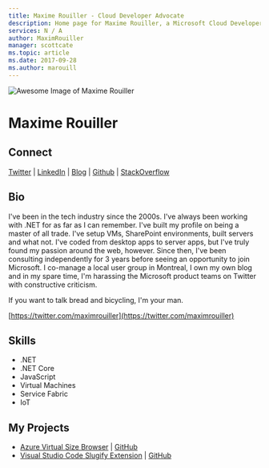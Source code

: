 ```yaml
---
title: Maxime Rouiller - Cloud Developer Advocate
description: Home page for Maxime Rouiller, a Microsoft Cloud Developer Advocate
services: N / A
author: MaximRouiller
manager: scottcate
ms.topic: article
ms.date: 2017-09-28
ms.author: marouill
---
```


![Awesome Image of Maxime Rouiller](media/profiles/maxime-rouiller.png)

# Maxime Rouiller


## Connect
[Twitter](https://twitter.com/maximrouiller) | [LinkedIn](https://linkedin.com/in/MaximRouiller) | [Blog](https://blog.maximerouiller.com) | [Github](https://github.com/MaximRouiller) | [StackOverflow](https://stackoverflow.com/users/24975/maxime-rouiller)

## Bio

I've been in the tech industry since the 2000s. I've always been working with .NET for as far as I can remember. I've built my profile on being a master of all trade. I've setup VMs, SharePoint environments, built servers and what not. I've coded from desktop apps to server apps, but I've truly found my passion around the web, however. Since then, I've been consulting independently for 3 years before seeing an opportunity to join Microsoft. I co-manage a local user group in Montreal, I own my own blog and in my spare time, I'm harassing the Microsoft product teams on Twitter with constructive criticism. 

If you want to talk bread and bicycling, I'm your man. 

[https://twitter.com/maximrouiller](https://twitter.com/maximrouiller)

## Skills

* .NET 
* .NET Core
* JavaScript
* Virtual Machines
* Service Fabric
* IoT

## My Projects

* [Azure Virtual Size Browser](http://vmsizebrowser.azurewebsites.net/) | [GitHub](https://github.com/MaximRouiller/VmSizeBrowser)
* [Visual Studio Code Slugify Extension](https://marketplace.visualstudio.com/items?itemName=maximerouiller.slugify-vscode) | [GitHub](https://github.com/MaximRouiller/slugify-vscode)